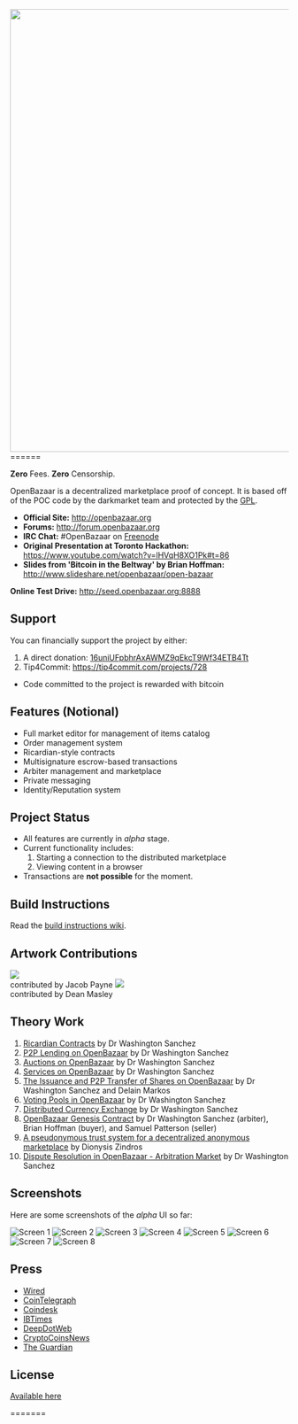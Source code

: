 <img src="http://s27.postimg.org/5i0igk0v7/Open_Bazaar_Logo.png" width="800px"/>
======

**Zero** Fees. **Zero** Censorship.

OpenBazaar is a decentralized marketplace proof of concept. It is based off of the POC code by the darkmarket team and protected by the [GPL](http://www.gnu.org/copyleft/gpl.html).

- **Official Site:** http://openbazaar.org
- **Forums:** http://forum.openbazaar.org
- **IRC Chat:** #OpenBazaar on [Freenode](http://webchat.freenode.net/)
- **Original Presentation at Toronto Hackathon:** https://www.youtube.com/watch?v=lHVqH8XO1Pk#t=86
- **Slides from 'Bitcoin in the Beltway' by Brian Hoffman:** http://www.slideshare.net/openbazaar/open-bazaar

**Online Test Drive:** http://seed.openbazaar.org:8888

## Support
You can financially support the project by either:

1. A direct donation: [16uniUFpbhrAxAWMZ9qEkcT9Wf34ETB4Tt](https://blockchain.info/address/16uniUFpbhrAxAWMZ9qEkcT9Wf34ETB4Tt)
2. Tip4Commit: https://tip4commit.com/projects/728
  - Code committed to the project is rewarded with bitcoin

## Features (Notional)
- Full market editor for management of items catalog
- Order management system
- Ricardian-style contracts  
- Multisignature escrow-based transactions
- Arbiter management and marketplace
- Private messaging
- Identity/Reputation system

## Project Status
- All features are currently in *alpha* stage. 
- Current functionality includes:
  1. Starting a connection to the distributed marketplace
  2. Viewing content in a browser
- Transactions are **not possible** for the moment.

## Build Instructions
Read the [build instructions wiki](https://github.com/OpenBazaar/OpenBazaar/wiki/Build-Instructions).

## Artwork Contributions
![](https://github.com/OpenBazaar/OpenBazaar/blob/gh-pages/img/logo_alt1-b-h.png?raw=true)  
contributed by Jacob Payne
![](http://i.imgur.com/WwPUXGS.png)  
contributed by Dean Masley

## Theory Work
1. [Ricardian Contracts](https://gist.github.com/drwasho/a5380544c170bdbbbad8) by Dr Washington Sanchez
2. [P2P Lending on OpenBazaar](https://gist.github.com/drwasho/2c40b91e169f55988618) by Dr Washington Sanchez
3. [Auctions on OpenBazaar](https://gist.github.com/drwasho/d923d2d37f544ea22e6f) by Dr Washington Sanchez
4. [Services on OpenBazaar](https://gist.github.com/drwasho/632d126a4189467c1280) by Dr Washington Sanchez
5. [The Issuance and P2P Transfer of Shares on OpenBazaar](https://gist.github.com/drwasho/3670bb1c59e620fffb24) by Dr Washington Sanchez and Delain Markos
6. [Voting Pools in OpenBazaar](https://gist.github.com/drwasho/c04f16fcc7be9a666e90) by Dr Washington Sanchez
7. [Distributed Currency Exchange](https://gist.github.com/drwasho/aa6ab79e92f2a876073e) by Dr Washington Sanchez
8. [OpenBazaar Genesis Contract](https://gist.github.com/drwasho/76e1161db1e5b860598a) by Dr Washington Sanchez (arbiter), Brian Hoffman (buyer), and Samuel Patterson (seller)
9. [A pseudonymous trust system for a decentralized anonymous marketplace](https://gist.github.com/dionyziz/e3b296861175e0ebea4b) by Dionysis Zindros
10. [Dispute Resolution in OpenBazaar - Arbitration Market](https://gist.github.com/drwasho/405d51bd1b1a32e38145) by Dr Washington Sanchez

## Screenshots
Here are some screenshots of the *alpha* UI so far:

![Screen 1](http://s30.postimg.org/6kmmyhs01/Screen_1.png)
![Screen 2](http://s30.postimg.org/mf1j8dgqp/Screen_2.png)
![Screen 3](http://s30.postimg.org/k2tjas45d/Screen_3.png)
![Screen 4](http://s30.postimg.org/94i9slfk1/Screen_4.png)
![Screen 5](http://s30.postimg.org/fr4xlrx8h/Screen_5.png)
![Screen 6](http://s30.postimg.org/40r04e4g1/Screen_6.png)
![Screen 7](http://s30.postimg.org/fkr8ioo3l/Screen_7.png)
![Screen 8](http://s30.postimg.org/fw8ovg4jl/Screen_8.png)

## Press

- [Wired](https://www.wired.co.uk/news/archive/2014-04/25/darkmarket-prototype)
- [CoinTelegraph](https://cointelegraph.com/news/111332/what_s_in_a_word_darkmarket_becomes_openbazaar#.U2IWgfl_tqU)
- [Coindesk](https://www.coindesk.com/openbazaar-bitcoin-build-decentralised-ebay/)
- [IBTimes](https://www.ibtimes.co.uk/silk-road-successor-darkmarket-untouchable-by-feds-claim-creators-1446241)
- [DeepDotWeb](https://www.deepdotweb.com/2014/06/23/openbazaar-a-decentralized-alternative/)
- [CryptoCoinsNews](http://www.cryptocoinsnews.com/news/openbazaar-blazing-trail-bitcoin-commerce-without-barriers/2014/07/22)
- [The Guardian](http://www.theguardian.com/technology/2014/apr/30/silk-road-darkmarket-openbazaar-online-drugs-marketplace)


## License

[Available here](LICENSE)

=======


